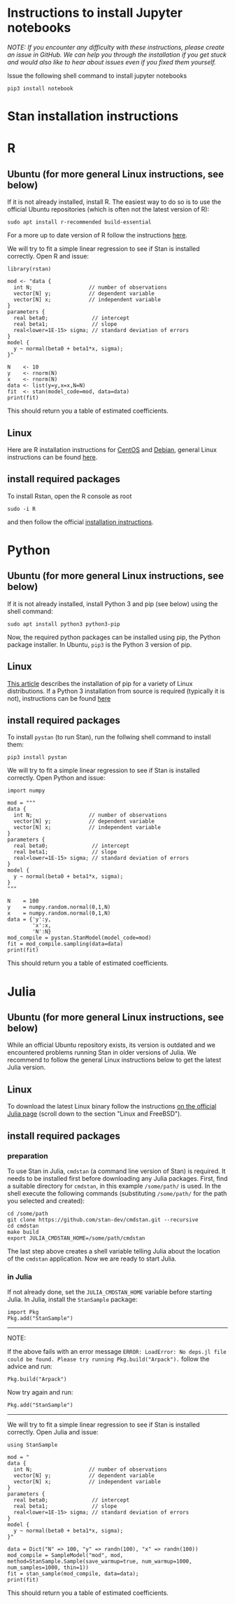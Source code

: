 # Instructions to install Jupyter notebooks
*NOTE: If you encounter any difficulty with these instructions, please create an issue in GitHub. 
We can help you through the installation if you get stuck and would also like to hear about issues even if you fixed them yourself.*

Issue the following shell command to install jupyter notebooks

`pip3 install notebook`


# Stan installation instructions

# R

## Ubuntu (for more general Linux instructions, see below)

If it is not already installed, install R. The easiest way to do so is to use the official Ubuntu repositories (which is often not the latest version of R):
```
sudo apt install r-recommended build-essential
```
For a more up to date version of R follow the instructions [here](https://linuxize.com/post/how-to-install-r-on-ubuntu-18-04/).

We will try to fit a simple linear regression to see if Stan is installed correctly. 
Open R and issue:
````
library(rstan)

mod <- "data {
  int N;                  // number of observations
  vector[N] y;            // dependent variable
  vector[N] x;            // independent variable 
}
parameters {
  real beta0;              // intercept
  real beta1;              // slope
  real<lower=1E-15> sigma; // standard deviation of errors
}
model {
  y ~ normal(beta0 + beta1*x, sigma);
}"

N    <- 10
y    <- rnorm(N)
x    <- rnorm(N)
data <- list(y=y,x=x,N=N)
fit  <- stan(model_code=mod, data=data) 
print(fit)
````
This should return you a table of estimated coefficients. 

## Linux

Here are R installation instructions for [CentOS](https://linuxize.com/post/how-to-install-r-on-centos-7/) and [Debian](https://linuxize.com/post/how-to-install-r-on-debian-9/), general Linux instructions can be found [here](https://cran.r-project.org/doc/FAQ/R-FAQ.html#How-can-R-be-installed-_0028Unix_002dlike_0029). 

## install required packages

To install Rstan, open the R console as root
```
sudo -i R
```
and then follow the official [installation instructions](https://github.com/stan-dev/rstan/wiki/RStan-Getting-Started).

# Python

## Ubuntu (for more general Linux instructions, see below)

If it is not already installed, install Python 3 and pip (see below) using the shell command:

```
sudo apt install python3 python3-pip
```
Now, the required python packages can be installed using pip, the Python package installer. In Ubuntu, `pip3` is the Python 3 version of pip. 


## Linux

[This article](https://www.tecmint.com/install-pip-in-linux/) describes the installation of pip for a variety of Linux distributions. If a Python 3 installation from source is required (typically it is not), instructions can be found [here](https://solarianprogrammer.com/2017/06/30/building-python-ubuntu-wsl-debian/)

## install required packages

To install `pystan` (to run Stan), run the follwing shell command to install them:
```
pip3 install pystan
```

We will try to fit a simple linear regression to see if Stan is installed correctly. 
Open Python and issue:
````
import numpy

mod = """
data {
  int N;                  // number of observations
  vector[N] y;            // dependent variable
  vector[N] x;            // independent variable 
}
parameters {
  real beta0;              // intercept
  real beta1;              // slope
  real<lower=1E-15> sigma; // standard deviation of errors
}
model {
  y ~ normal(beta0 + beta1*x, sigma);
}
"""

N    = 100
y    = numpy.random.normal(0,1,N)
x    = numpy.random.normal(0,1,N)
data = {'y':y, 
        'x':x,
        'N':N}
mod_compile = pystan.StanModel(model_code=mod)
fit = mod_compile.sampling(data=data)
print(fit)
````
This should return you a table of estimated coefficients. 


# Julia

## Ubuntu (for more general Linux instructions, see below)

While an official Ubuntu repository exists, its version is outdated and we encountered problems running Stan in older versions of Julia. We recommend to follow the general Linux instructions below to get the latest Julia version.

## Linux 

To download the latest Linux binary follow the instructions [on the official Julia page](https://julialang.org/downloads/platform.html) (scroll down to the section "Linux and FreeBSD").

## install required packages

### preparation

To use Stan in Julia, `cmdstan` (a command line version of Stan) is required. It needs to be installed first before downloading any Julia packages. First, find a suitable directory for `cmdstan`, in this example `/some/path/` is used. In the shell execute the following commands (substituting `/some/path/` for the path you selected and created):

```
cd /some/path
git clone https://github.com/stan-dev/cmdstan.git --recursive
cd cmdstan
make build
export JULIA_CMDSTAN_HOME=/some/path/cmdstan
```
The last step above creates a shell variable telling Julia about the location of the `cmdstan` application. Now we are ready to start Julia.

### in Julia

If not already done, set the `JULIA_CMDSTAN_HOME` variable before starting Julia. In Julia, install the `StanSample` package:

```
import Pkg
Pkg.add("StanSample")
```

--- 
NOTE:

If the above fails with an error message `ERROR: LoadError: No deps.jl file could be found. Please try running Pkg.build("Arpack").` follow the advice and run:

```
Pkg.build("Arpack")
```
Now try again and run:
```
Pkg.add("StanSample")
```
---

We will try to fit a simple linear regression to see if Stan is installed correctly. 
Open Julia and issue:
````
using StanSample

mod = "
data {
  int N;                  // number of observations
  vector[N] y;            // dependent variable
  vector[N] x;            // independent variable 
}
parameters {
  real beta0;              // intercept
  real beta1;              // slope
  real<lower=1E-15> sigma; // standard deviation of errors
}
model {
  y ~ normal(beta0 + beta1*x, sigma);
}"

data = Dict("N" => 100, "y" => randn(100), "x" => randn(100))
mod_compile = SampleModel("mod", mod, method=StanSample.Sample(save_warmup=true, num_warmup=1000, num_samples=1000, thin=1))
fit = stan_sample(mod_compile, data=data);
print(fit)
````
This should return you a table of estimated coefficients. 
